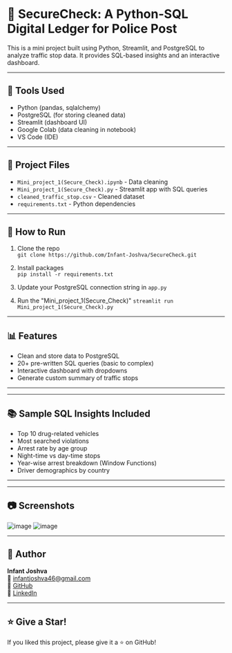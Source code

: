 
# 🚓 SecureCheck: A Python-SQL Digital Ledger for Police Post

This is a mini project built using Python, Streamlit, and PostgreSQL to analyze traffic stop data. It provides SQL-based insights and an interactive dashboard.

---

## 🔧 Tools Used

- Python (pandas, sqlalchemy)
- PostgreSQL (for storing cleaned data)
- Streamlit (dashboard UI)
- Google Colab (data cleaning in notebook)
- VS Code (IDE)

---

## 📂 Project Files

- `Mini_project_1(Secure_Check).ipynb` - Data cleaning
- `Mini_project_1(Secure_Check).py` - Streamlit app with SQL queries
- `cleaned_traffic_stop.csv` - Cleaned dataset
- `requirements.txt` - Python dependencies

---

## 🚀 How to Run

1. Clone the repo  
   `git clone https://github.com/Infant-Joshva/SecureCheck.git`

2. Install packages  
   `pip install -r requirements.txt`

3. Update your PostgreSQL connection string in `app.py`

4. Run the "Mini_project_1(Secure_Check)"
   `streamlit run Mini_project_1(Secure_Check).py`

---

## 📊 Features

- Clean and store data to PostgreSQL
- 20+ pre-written SQL queries (basic to complex)
- Interactive dashboard with dropdowns
- Generate custom summary of traffic stops

---

---

## 📚 Sample SQL Insights Included

- Top 10 drug-related vehicles
- Most searched violations
- Arrest rate by age group
- Night-time vs day-time stops
- Year-wise arrest breakdown (Window Functions)
- Driver demographics by country

---

---

## 📷 Screenshots
![image](https://github.com/user-attachments/assets/6a8a7f4c-9f57-42e0-94c6-bbb89eb63936)
![image](https://github.com/user-attachments/assets/2ff798d5-fa6c-4b2e-9eb2-567a0d204e8e)

---

## 👤 Author

**Infant Joshva**  
📧 infantjoshva46@gmail.com  
🐙 [GitHub](https://github.com/Infant-Joshva)  
🔗 [LinkedIn](https://www.linkedin.com/in/infant-joshva)

---

## ⭐ Give a Star!

If you liked this project, please give it a ⭐ on GitHub!
